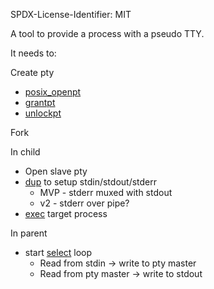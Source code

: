SPDX-License-Identifier: MIT

A tool to provide a process with a pseudo TTY.

It needs to:

Create pty
  *  [posix_openpt]
  *  [grantpt]
  *  [unlockpt]

Fork

In child
  * Open slave pty
  * [dup] to setup stdin/stdout/stderr
       * MVP - stderr muxed with stdout
       * v2 - stderr over pipe?
  * [exec] target process

In parent
  * start [select] loop
      * Read from stdin -> write to pty master
      * Read from pty master -> write to stdout
  

[dup]: https://man7.org/linux/man-pages/man2/dup.2.html
[exec]: https://man7.org/linux/man-pages/man3/exec.3.html
[grantpt]: https://man7.org/linux/man-pages/man3/grantpt.3.html
[posix_openpt]: https://man7.org/linux/man-pages/man3/posix_openpt.3.html
[select]: https://man7.org/linux/man-pages/man2/select.2.html
[unlockpt]: https://man7.org/linux/man-pages/man3/grantpt.3.html
